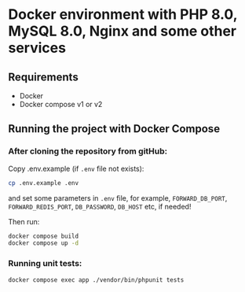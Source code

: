 # Docker environment with PHP 8.0, MySQL 8.0, Nginx and some other services

## Requirements

- Docker
- Docker compose v1 or v2

## Running the project with Docker Compose

### After cloning the repository from gitHub:

Copy .env.example (if `.env` file not exists):

```bash
cp .env.example .env
```

and set some parameters in `.env` file,
for example, `FORWARD_DB_PORT`, `FORWARD_REDIS_PORT`, `DB_PASSWORD`, `DB_HOST` etc,
if needed!

Then run:

```bash
docker compose build 
docker compose up -d
```

### Running unit tests:

```bash
docker compose exec app ./vendor/bin/phpunit tests
```
